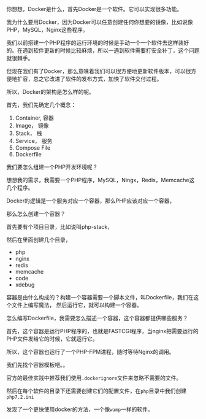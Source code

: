 你想想，Docker是什么，首先Docker是一个软件。它可以实现很多功能。

我为什么要用Docker，因为Docker可以任意创建任何你想要的镜像，比如说像PHP，MySQL，Nginx这些程序。

我们以前搭建一个PHP程序的运行环境的时候是手动一个一个软件去这样装好的。在遇到软件更新的时候比较麻烦，所以一遇到软件需要打安全补丁，这个问题就很棘手。

但现在我们有了Docker，那么意味着我们可以很方便地更新软件版本，可以很方便地扩容，总之它改进了软件的发布方式，加快了软件交付过程。

所以，Docker的架构是怎么样的呢。

首先，我们先确定几个概念：
1. Container, 容器
2. Image， 镜像
3. Stack， 栈
4. Service， 服务
5. Compose File
6. Dockerfile

我们要怎么组建一个PHP开发环境呢？

想想我的需求，我需要一个PHP程序，MySQL，Ningx，Redis，Memcache这几个程序。

Docker的逻辑是一个服务对应一个容器，那么PHP应该对应一个容器，

那么怎么创建一个容器？

首先要有个项目目录，比如说叫php-stack，

然后在里面创建几个目录，
- php
- nginx
- redis
- memcache
- code
- xdebug

容器是由什么构成的？构建一个容器需要一个脚本文件，叫Dockerfile，我们在这个文件上编写魔法，
然后运行它，就可以构建一个容器。

怎么编写Dockerfile，我需要怎么描述一个容器，这个容器都提供哪些服务？

首先，这个容器是运行PHP程序的，也就是FASTCGI程序，当nginx把需要运行的PHP文件发给它的时候，它就运行它。

所以，这个容器也运行了一个PHP-FPM进程，随时等待Nginx的调用。

我们先找个容器模板吧。。

官方的最佳实践中推荐我们使用`.dockerignore`文件来忽略不需要的文件。

然后在每个软件的目录下还需要创建它们的配置文件，在`php`目录中我们创建`php7.2.ini`

发现了一个更快使用docker的方法，一个像`wamp`一样的软件。

